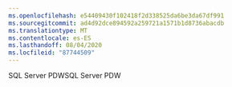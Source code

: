 ```yaml
---
ms.openlocfilehash: e54409430f102418f2d338525da6be3da67df991
ms.sourcegitcommit: ad4d92dce894592a259721a1571b1d8736abacdb
ms.translationtype: MT
ms.contentlocale: es-ES
ms.lasthandoff: 08/04/2020
ms.locfileid: "87744509"
---
```

<span data-ttu-id="40a35-101">SQL Server PDW</span><span class="sxs-lookup"><span data-stu-id="40a35-101">SQL Server PDW</span></span>
